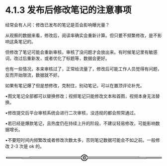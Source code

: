 # 4.1.3 发布后修改笔记的注意事项

经常会有人问：修改已发布的笔记是否会影响曝光量？

从观察的数据来看，修改后，阅读率确实会重新计算。但只要不频繁修改，是不影响这条笔记的。

但修改了笔记可能会重新审核，审核了没问题才会放出来。有时候笔记里有敏感词，改过后重新发，或者优化了标题等，数据会更好。

也有一些情况，本来审核过了，正常给流量了，修改后可能工作人员觉得有问题，反而开始限流，数据就不好。

如果有笔记爆了但是想修改，克制住，别动笔记，可以在置顶评论补充。

•图文笔记全部都可以替换修改；视频笔记只能修改文本和首图，视频本身无法替换。

•修改提交后平台审核系统会进行二次审核，没违规的都会照常通过。

•若已经是爆款笔记，且热度仍在持续上升的阶段，不建议轻易修改，可能影响数据增长。

•不要短时间内频繁改或者修改次数太多，否则笔记数据可能会不如之前。一般修改 2-3 次是 ok 的。

![](img/fb91ee241585f33667363a0f754604fc.png)